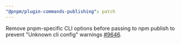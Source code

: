 ```yaml
---
"@pnpm/plugin-commands-publishing": patch
---
```


Remove pnpm-specific CLI options before passing to npm publish to prevent "Unknown cli config" warnings [#9646](https://github.com/pnpm/pnpm/issues/9646).
